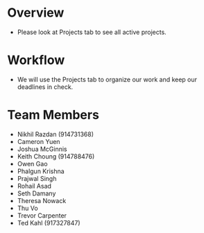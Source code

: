 # Overview
- Please look at Projects tab to see all active projects.

# Workflow
- We will use the Projects tab to organize our work and keep our deadlines in check.

# Team Members
- Nikhil Razdan (914731368)
- Cameron Yuen
- Joshua McGinnis
- Keith Choung (914788476)
- Owen Gao
- Phalgun Krishna
- Prajwal Singh
- Rohail Asad
- Seth Damany
- Theresa Nowack
- Thu Vo
- Trevor Carpenter
- Ted Kahl (917327847)
